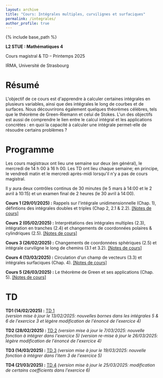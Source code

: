 ```yaml
---
layout: archive
title: "Cours: Intégrales multiples, curvilignes et surfaciques"
permalink: /integrales/
author_profile: true
---
```


{% include base_path %}

**L2 STUE : Mathématiques 4**  

Cours magistral & TD – Printemps 2025  

IRMA, Université de Strasbourg  

# Résumé  

L'objectif de ce cours est d'apprendre à calculer certaines intégrales en plusieurs variables, ainsi que des intégrales le long de courbes et de surfaces. Nous découvrirons également quelques théorèmes célèbres, tels que le théorème de Green-Riemann et celui de Stokes. L'un des objectifs est aussi de comprendre le lien entre le calcul intégral et les applications concrètes : en quoi la capacité à calculer une intégrale permet-elle de résoudre certains problèmes ?  

# Programme  

Les cours magistraux ont lieu une semaine sur deux (en général), le mercredi de 14 h 00 à 16 h 00. Les TD ont lieu chaque semaine; en principe, le vendredi matin et le mercredi après-midi lorsqu'il n'y a pas de cours magistral.  

Il y aura deux contrôles continus de 30 minutes (le 5 mars à 14:00 et le 2 avril à 10:15) et un examen final de 2 heures (le 30 avril à 14:00).  

**Cours 1 (29/01/2025) :** Rappels sur l'intégrale unidimensionnelle (Chap. 1), défintions des intégrales doubles et triples (Chap 2, 2.1 & 2.2). [[Notes de cours]](http://arnaudmaret.github.io/files/cours-1.pdf) 

**Cours 2 (05/02/2025) :** Interprétations des intégrales multiples (2.3), intégration en tranches (2.4) et changements de coordonnées polaires & cylindriques (2.5). [[Notes de cours]](http://arnaudmaret.github.io/files/cours-2.pdf) 

**Cours 3 (26/02/2025) :** Changements de coordonnées sphériques (2.5) et intégrale curviligne le long de chemins (3.1 et 3.2). [[Notes de cours]](http://arnaudmaret.github.io/files/cours-3.pdf) 

**Cours 4 (13/03/2025) :** Circulation d'un champ de vecteurs (3.3) et intégrales surfaciques (Chap. 4). [[Notes de cours]](http://arnaudmaret.github.io/files/cours-4.pdf) 

**Cours 5 (26/03/2025) :** Le théorème de Green et ses applications (Chap. 5). [[Notes de cours]](http://arnaudmaret.github.io/files/cours-5.pdf) 

# TD  

**TD1 (14/02/2025) :** [TD 1](http://arnaudmaret.github.io/files/TD1.pdf)  
*(version mise à jour le 13/02/2025: nouvelles bornes dans les intégrales 5 & 6 de l'exercice 3 et légère modification de l'énoncé de l'exercice 4)*

**TD2 (28/02/2025) :** [TD 2](http://arnaudmaret.github.io/files/TD2.pdf)
*(version mise à jour le 7/03/2025: nouvelle fonction à intégrer dans l'exercice 5)*
*(version re-mise à jour le 26/03/2025: légère modification de l'énoncé de l'exercice 4)*

**TD3 (14/03/2025) :** [TD 3](http://arnaudmaret.github.io/files/TD3.pdf)
*(version mise à jour le 19/03/2025: nouvelle fonction à intégrer dans l'item 3 de l'exercice 5)*

**TD4 (21/03/2025) :** [TD 4](http://arnaudmaret.github.io/files/TD4.pdf)
*(version mise à jour le 25/03/2025: modification de certains coefficients dans l'exercice 6)*
